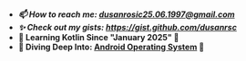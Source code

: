 - ***📫 How to reach me: dusanrosic25.06.1997@gmail.com***
- ***✨ Check out my gists: https://gist.github.com/dusanrsc***
- **🚀 Learning Kotlin Since "January 2025" 🚀**
- **🌊 Diving Deep Into: <i class="fa-brands fa-android"></i> [Android Operating System](https://en.wikipedia.org/wiki/Android_(operating_system)) 🌊**
